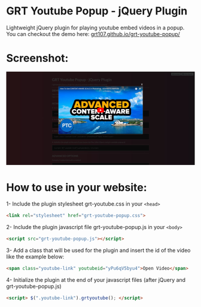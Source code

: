 # GRT Youtube Popup - jQuery Plugin
Lightweight jQuery plugin for playing youtube embed videos in a popup. 
You can checkout the demo here: [grt107.github.io/grt-youtube-popup/](http://grt107.github.io/grt-youtube-popup/)

# Screenshot:
![Alt text](/screenshot.jpg?raw=true "Demo Screenshot")

# How to use in your website:
1- Include the plugin stylesheet grt-youtube.css in your ```<head>```

  ```html
  <link rel="stylesheet" href="grt-youtube-popup.css">
  ```

2- Include the plugin javascript file grt-youtube-popup.js in your ```<body>```

  ```html
  <script src="grt-youtube-popup.js"></script>
  ```

3- Add a class that will be used for the plugin and insert the id of the video like the example below:

  ```html
  <span class="youtube-link" youtubeid="yPu6qV5byu4">Open Video</span>
  ```
  
4- Initialize the plugin at the end of your javascript files (after jQuery and grt-youtube-popup.js)
  ```html
  <script> $(".youtube-link").grtyoutube(); </script>
  ```
